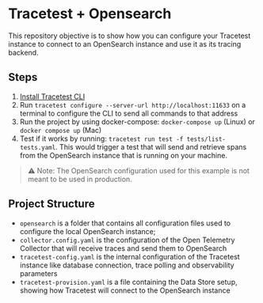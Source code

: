 # Tracetest + Opensearch

This repository objective is to show how you can configure your Tracetest instance to connect to an OpenSearch instance and use it as its tracing backend.

## Steps

1. [Install Tracetest CLI](https://docs.tracetest.io/installing/)
2. Run `tracetest configure --server-url http://localhost:11633` on a terminal to configure the CLI to send all commands to that address
3. Run the project by using docker-compose: `docker-compose up` (Linux) or `docker compose up` (Mac)
4. Test if it works by running: `tracetest run test -f tests/list-tests.yaml`. This would trigger a test that will send and retrieve spans from the OpenSearch instance that is running on your machine.

> :warning: Note: The OpenSearch configuration used for this example is not meant to be used in production.

## Project Structure

- `opensearch` is a folder that contains all configuration files used to configure the local OpenSearch instance;
- `collector.config.yaml` is the configuration of the Open Telemetry Collector that will receive traces and send them to OpenSearch
- `tracetest-config.yaml` is the internal configuration of the Tracetest instance like database connection, trace polling and observability parameters
- `tracetest-provision.yaml` is a file containing the Data Store setup, showing how Tracetest will connect to the OpenSearch instance
